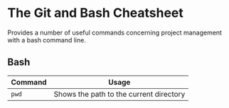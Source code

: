 # The Git and Bash Cheatsheet
Provides a number of useful commands concerning project management with a bash command line.

## Bash
Command | Usage
--------|--------
`pwd` | Shows the path to the current directory
